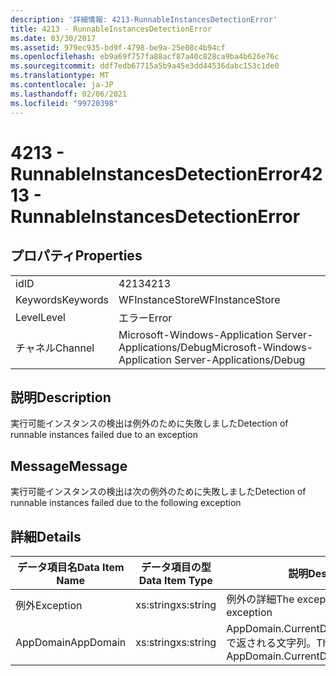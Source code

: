 ```yaml
---
description: '詳細情報: 4213-RunnableInstancesDetectionError'
title: 4213 - RunnableInstancesDetectionError
ms.date: 03/30/2017
ms.assetid: 979ec935-bd9f-4798-be9a-25e08c4b94cf
ms.openlocfilehash: eb9a69f757fa88acf87a40c828ca9ba4b626e76c
ms.sourcegitcommit: ddf7edb67715a5b9a45e3dd44536dabc153c1de0
ms.translationtype: MT
ms.contentlocale: ja-JP
ms.lasthandoff: 02/06/2021
ms.locfileid: "99720398"
---
```

# <a name="4213---runnableinstancesdetectionerror"></a><span data-ttu-id="5f676-103">4213 - RunnableInstancesDetectionError</span><span class="sxs-lookup"><span data-stu-id="5f676-103">4213 - RunnableInstancesDetectionError</span></span>

## <a name="properties"></a><span data-ttu-id="5f676-104">プロパティ</span><span class="sxs-lookup"><span data-stu-id="5f676-104">Properties</span></span>  
  
|||  
|-|-|  
|<span data-ttu-id="5f676-105">id</span><span class="sxs-lookup"><span data-stu-id="5f676-105">ID</span></span>|<span data-ttu-id="5f676-106">4213</span><span class="sxs-lookup"><span data-stu-id="5f676-106">4213</span></span>|  
|<span data-ttu-id="5f676-107">Keywords</span><span class="sxs-lookup"><span data-stu-id="5f676-107">Keywords</span></span>|<span data-ttu-id="5f676-108">WFInstanceStore</span><span class="sxs-lookup"><span data-stu-id="5f676-108">WFInstanceStore</span></span>|  
|<span data-ttu-id="5f676-109">Level</span><span class="sxs-lookup"><span data-stu-id="5f676-109">Level</span></span>|<span data-ttu-id="5f676-110">エラー</span><span class="sxs-lookup"><span data-stu-id="5f676-110">Error</span></span>|  
|<span data-ttu-id="5f676-111">チャネル</span><span class="sxs-lookup"><span data-stu-id="5f676-111">Channel</span></span>|<span data-ttu-id="5f676-112">Microsoft-Windows-Application Server-Applications/Debug</span><span class="sxs-lookup"><span data-stu-id="5f676-112">Microsoft-Windows-Application Server-Applications/Debug</span></span>|  
  
## <a name="description"></a><span data-ttu-id="5f676-113">説明</span><span class="sxs-lookup"><span data-stu-id="5f676-113">Description</span></span>  

 <span data-ttu-id="5f676-114">実行可能インスタンスの検出は例外のために失敗しました</span><span class="sxs-lookup"><span data-stu-id="5f676-114">Detection of runnable instances failed due to an exception</span></span>  
  
## <a name="message"></a><span data-ttu-id="5f676-115">Message</span><span class="sxs-lookup"><span data-stu-id="5f676-115">Message</span></span>  

 <span data-ttu-id="5f676-116">実行可能インスタンスの検出は次の例外のために失敗しました</span><span class="sxs-lookup"><span data-stu-id="5f676-116">Detection of runnable instances failed due to the following exception</span></span>  
  
## <a name="details"></a><span data-ttu-id="5f676-117">詳細</span><span class="sxs-lookup"><span data-stu-id="5f676-117">Details</span></span>  
  
|<span data-ttu-id="5f676-118">データ項目名</span><span class="sxs-lookup"><span data-stu-id="5f676-118">Data Item Name</span></span>|<span data-ttu-id="5f676-119">データ項目の型</span><span class="sxs-lookup"><span data-stu-id="5f676-119">Data Item Type</span></span>|<span data-ttu-id="5f676-120">説明</span><span class="sxs-lookup"><span data-stu-id="5f676-120">Description</span></span>|  
|--------------------|--------------------|-----------------|  
|<span data-ttu-id="5f676-121">例外</span><span class="sxs-lookup"><span data-stu-id="5f676-121">Exception</span></span>|<span data-ttu-id="5f676-122">xs:string</span><span class="sxs-lookup"><span data-stu-id="5f676-122">xs:string</span></span>|<span data-ttu-id="5f676-123">例外の詳細</span><span class="sxs-lookup"><span data-stu-id="5f676-123">The exception details for the exception</span></span>|  
|<span data-ttu-id="5f676-124">AppDomain</span><span class="sxs-lookup"><span data-stu-id="5f676-124">AppDomain</span></span>|<span data-ttu-id="5f676-125">xs:string</span><span class="sxs-lookup"><span data-stu-id="5f676-125">xs:string</span></span>|<span data-ttu-id="5f676-126">AppDomain.CurrentDomain.FriendlyName で返される文字列。</span><span class="sxs-lookup"><span data-stu-id="5f676-126">The string returned by AppDomain.CurrentDomain.FriendlyName.</span></span>|
